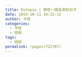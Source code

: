 ```yaml
---
title: Eutopia | 那些一路走来的日子
date: 2019-10-11 19:32:12
author: 卡佳
categories: 
  - 卡佳
  - 视频
tags: 
  - 视频
permalink: /pages/f22707/
---
```


<iframeComp ihtml="https://player.bilibili.com/player.html?aid=70884243&cid=122817105&page=1&danmaku=1&high_quality=1"></iframeComp>

<!-- more -->
